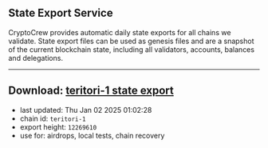 ## State Export Service
CryptoCrew provides automatic daily state exports for all chains we validate. State export files can be used as genesis files and are a snapshot of the current blockchain state, including all validators, accounts, balances and delegations.

---
**Download: [teritori-1 state export](https://dl-eu2.ccvalidators.com/SERVICE/teritori/teritori-1_export_12269610.json)**
---

- last updated: Thu Jan 02 2025 01:02:28
- chain id: `teritori-1`
- export height: `12269610`
- use for: airdrops, local tests, chain recovery
